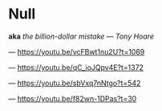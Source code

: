 # Null

**aka** _the billion-dollar mistake &mdash; Tony Hoare_

&mdash; <https://youtu.be/vcFBwt1nu2U?t=1069>

&mdash; <https://youtu.be/qC_ioJQpv4E?t=1372>

&mdash; <https://youtu.be/sbVxq7nNtgo?t=542>

&mdash; <https://youtu.be/f82wn-1DPas?t=30>
